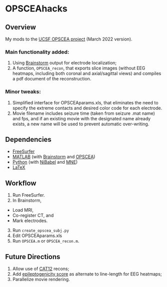 # OPSCEAhacks

## Overview
My mods to the [UCSF OPSCEA project](https://github.com/Kleen-Lab/OPSCEA) (March 2022 version).  

### Main functionality added:
1. Using [Brainstorm](https://neuroimage.usc.edu/brainstorm/Introduction) output for electrode localization;
2. A function, `OPSCEA_recon`, that exports slice images (without EEG heatmaps, including both coronal and axial/sagittal views) and compiles a pdf document of the reconstruction.

### Minor tweaks:
1. Simplified interface for OPSCEAparams.xls, that eliminates the need to specify the extreme contacts and desired color code for each electrode.
2. Movie filename includes seizure time (taken from seizure .mat name) and fps, and if an existing movie with the designated name already exists, a new name will be used to prevent automatic over-writing.

## Dependencies
* [FreeSurfer](https://surfer.nmr.mgh.harvard.edu/)
* [MATLAB](https://www.mathworks.com/products/matlab.html) (with [Brainstorm](https://neuroimage.usc.edu/brainstorm/Introduction) and [OPSCEA](https://github.com/Kleen-Lab/OPSCEA))
* [Python](https://www.python.org/) (with [NiBabel](https://nipy.org/nibabel/) and [MNE](https://mne.tools/stable/index.html))
* [LaTeX](https://www.latex.org/)

## Workflow
1. Run FreeSurfer.
2. In Brainstorm,
 * Load MRI,
 * Co-register CT, and
 * Mark electrodes.
3. Run `create_opscea_subj.py`
4. Edit OPSCEAparams.xls
5. Run `OPSCEA.m` or `OPSCEA_recon.m`.

## Future Directions
1. Allow use of [CAT12](https://neuro-jena.github.io/cat/) recons;
2. Add [epileptogenicity score](https://pubmed.ncbi.nlm.nih.gov/18556663/) as alternate to line-length for EEG heatmaps;
3. Parallelize movie rendering.
